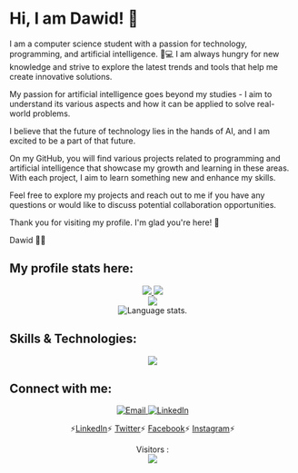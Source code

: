 # Hi, I am Dawid! 👋

I am a computer science student with a passion for technology, programming, and artificial intelligence. 🧠💻
I am always hungry for new knowledge and strive to explore the latest trends and tools that help me create innovative solutions.

My passion for artificial intelligence goes beyond my studies - I aim to understand its various aspects and how it can be applied to solve real-world problems.

I believe that the future of technology lies in the hands of AI, and I am excited to be a part of that future.

On my GitHub, you will find various projects related to programming and artificial intelligence that showcase my growth and learning in these areas. 
With each project, I aim to learn something new and enhance my skills.

Feel free to explore my projects and reach out to me if you have any questions or would like to discuss potential collaboration opportunities.

Thank you for visiting my profile. I'm glad you're here! 🎉

Dawid 👨‍💻

## **My profile stats here:**

<div align="center">
  
  <a href="https://github.com/dawidolko">
    <img src="http://github-profile-summary-cards.vercel.app/api/cards/profile-details?username=dawidolko&card_width=100%&theme=transparent" />
  </a>
  
  <a href="https://github.com/dawidolko">
    <img src="https://github-readme-streak-stats.herokuapp.com/?user=dawidolko&hide_border=true&card_width=50%&theme=transparent" />
  </a>
  
  </div>

  
<div align="center">
  <a href="https://github.com/dawidolko">
    <img src="http://github-profile-summary-cards.vercel.app/api/cards/stats?username=dawidolko&card_width=50%&theme=transparent" />
  </a>
</div>

<div align="center">
  <img src="https://github-readme-stats.vercel.app/api/top-langs/?username=dawidolko&langs_count=8&theme=tokyonight" alt="Language stats.">
</div>


## **Skills & Technologies:**

<div align="center">
  <p align="center">
  <a href="https://github.com/dawidolko">
    <img src="https://skillicons.dev/icons?i=c,cpp,cs,java,py,js,html,css,ts,git,visualstudio,vscode,idea" />
  </a>
</p>
</div>

## **Connect with me:**

<p align="center">
    <a href="https://outlook.live.com/mail/0/">
        <img src="https://github.com/dawidolko/dawidolko/blob/c1b9b9780688dd538d0578fe9d261248f4ea5d4d/Email.png" alt="Email">
    </a>
    <a href="https://www.linkedin.com/in/dawidolko/">
        <img src="https://github.com/dawidolko/dawidolko/blob/56f78da9946c4f997a8778685bd26229b2da750c/LikedIn.png" alt="LinkedIn">
    </a>
</p>
<p align="center">
  ⚡<a href="https://www.linkedin.com/in/dawidolko">LinkedIn</a>⚡
  <a href="https://twitter.com/dawidolko">Twitter</a>⚡
  <a href="https://www.facebook.com/Dawid.0lko">Facebook</a>⚡
  <a href="https://www.instagram.com/dawid_olko">Instagram</a>⚡
</p>

<p align="center"> 
  Visitors :<br>
  <img src="https://profile-counter.glitch.me/dawidolko-dev/count.svg" />
</p>


